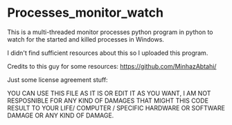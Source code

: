 # Processes_monitor_watch

This is a multi-threaded monitor processes python program in python to watch for the started and killed processes in Windows.

I didn't find sufficient resources about this so I uploaded this program.

Credits to this guy for some resources: https://github.com/MinhazAbtahi/

Just some license agreement stuff:

YOU CAN USE THIS FILE AS IT IS OR EDIT IT AS YOU WANT, I AM NOT RESPOSNIBLE FOR ANY KIND OF DAMAGES THAT MIGHT THIS CODE RESULT TO YOUR LIFE/ COMPUTER / SPECIFIC HARDWARE OR SOFTWARE DAMAGE OR ANY KIND OF DAMAGE.
